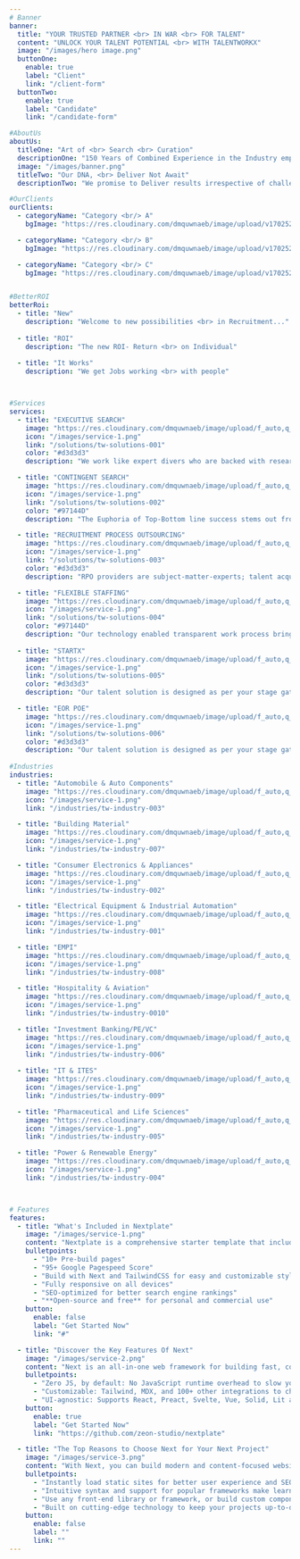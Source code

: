 ```yaml
---
# Banner
banner:
  title: "YOUR TRUSTED PARTNER <br> IN WAR <br> FOR TALENT"
  content: "UNLOCK YOUR TALENT POTENTIAL <br> WITH TALENTWORKX"
  image: "/images/hero image.png"
  buttonOne:
    enable: true
    label: "Client"
    link: "/client-form"
  buttonTwo:
    enable: true
    label: "Candidate"
    link: "/candidate-form"

#AboutUs
aboutUs:
  titleOne: "Art of <br> Search <br> Curation"
  descriptionOne: "150 Years of Combined Experience in the Industry empowers us with the “Art of Search Curation” leading to near perfection in Selection."
  image: "/images/banner.png"
  titleTwo: "Our DNA, <br> Deliver Not Await"
  descriptionTwo: "We promise to Deliver results irrespective of challenges we come across. We don’t await answers from our client’s rather We present them with solutions and insights to achieve <br> “Better ROI”."

#OurClients
ourClients:
  - categoryName: "Category <br/> A"
    bgImage: "https://res.cloudinary.com/dmquwnaeb/image/upload/v1702521591/talentWorkx/yvgjojsptk2mop4bbglb.png"

  - categoryName: "Category <br/> B"
    bgImage: "https://res.cloudinary.com/dmquwnaeb/image/upload/v1702521591/talentWorkx/iibsmrjqymt3kjpebybq.png"

  - categoryName: "Category <br/> C"
    bgImage: "https://res.cloudinary.com/dmquwnaeb/image/upload/v1702521591/talentWorkx/hkss7m5iiwheqwjgvwon.png"


#BetterROI
betterRoi:
  - title: "New"
    description: "Welcome to new possibilities <br> in Recruitment..."
  
  - title: "ROI"
    description: "The new ROI- Return <br> on Individual"
  
  - title: "It Works"
    description: "We get Jobs working <br> with people"



#Services
services:
  - title: "EXECUTIVE SEARCH"
    image: "https://res.cloudinary.com/dmquwnaeb/image/upload/f_auto,q_auto/v1/talentWorkx/vcjnvcqpypmifxiwuvvx"
    icon: "/images/service-1.png"
    link: "/solutions/tw-solutions-001"
    color: "#d3d3d3"
    description: "We work like expert divers who are backed with research driven accurate and precise knowledge coupled with sector and functional expertise to deliver on the mission critical to your Organization’s driving seat."

  - title: "CONTINGENT SEARCH"
    image: "https://res.cloudinary.com/dmquwnaeb/image/upload/f_auto,q_auto/v1/talentWorkx/r79nfg0mbadlzs46pkta"
    icon: "/images/service-1.png"
    link: "/solutions/tw-solutions-002"
    color: "#97144D"
    description: "The Euphoria of Top-Bottom line success stems out from the core of middle line and organizations have started to realize the importance of middle-line SwitchGear for a consistent growth in Top-Bottom lines."

  - title: "RECRUITMENT PROCESS OUTSOURCING"
    image: "https://res.cloudinary.com/dmquwnaeb/image/upload/f_auto,q_auto/v1/talentWorkx/cqedxgq4zbma7pzpcega"
    icon: "/images/service-1.png"
    link: "/solutions/tw-solutions-003"
    color: "#d3d3d3"
    description: "RPO providers are subject-matter-experts; talent acquisition is their core competency. We know how to navigate the recruiting environment and stay current with the latest recruiting technology. RPOs bring people, technology, process, and metrics into a talent acquisition function."

  - title: "FLEXIBLE STAFFING"
    image: "https://res.cloudinary.com/dmquwnaeb/image/upload/f_auto,q_auto/v1/talentWorkx/nfzmc5mh6enes6zbefu6"
    icon: "/images/service-1.png"
    link: "/solutions/tw-solutions-004"
    color: "#97144D"
    description: "Our technology enabled transparent work process brings in proven efficiency in deputee engagement and reduces employee Query Resolution Time massively , this bring in higher efficiency in staffing and a significant increase in productivity."
  
  - title: "STARTX"
    image: "https://res.cloudinary.com/dmquwnaeb/image/upload/f_auto,q_auto/v1/talentWorkx/gyrwxldrt1jmzew3vfed"
    icon: "/images/service-1.png"
    link: "/solutions/tw-solutions-005"
    color: "#d3d3d3"
    description: "Our talent solution is designed as per your stage gates and helps you build a talent pool of people who can be, sprinters to marathon runners, engineers to great operators, isolators to motivators and above all astronauts who can persevere and find solutions to calamitous problems at each stage gates."

  - title: "EOR POE"
    image: "https://res.cloudinary.com/dmquwnaeb/image/upload/f_auto,q_auto/v1/talentWorkx/p8aysg0nfp9dqozgdfhn"
    icon: "/images/service-1.png"
    link: "/solutions/tw-solutions-006"
    color: "#d3d3d3"
    description: "Our talent solution is designed as per your stage gates and helps you build a talent pool of people who can be, sprinters to marathon runners, engineers to great operators, isolators to motivators and above all astronauts who can persevere and find solutions to calamitous problems at each stage gates."
   
#Industries
industries:
  - title: "Automobile & Auto Components"
    image: "https://res.cloudinary.com/dmquwnaeb/image/upload/f_auto,q_auto/v1/talentWorkx/blnailyg7vi6g05fm7uj"
    icon: "/images/service-1.png"
    link: "/industries/tw-industry-003"

  - title: "Building Material"
    image: "https://res.cloudinary.com/dmquwnaeb/image/upload/f_auto,q_auto/v1/talentWorkx/s28zbwv67xaxjeyvp7xt"
    icon: "/images/service-1.png"
    link: "/industries/tw-industry-007"

  - title: "Consumer Electronics & Appliances"
    image: "https://res.cloudinary.com/dmquwnaeb/image/upload/f_auto,q_auto/v1/talentWorkx/wz6r95gxt4pvs5qrbe7d"
    icon: "/images/service-1.png"
    link: "/industries/tw-industry-002"

  - title: "Electrical Equipment & Industrial Automation"
    image: "https://res.cloudinary.com/dmquwnaeb/image/upload/f_auto,q_auto/v1/talentWorkx/bxaaq388twl43kogdls4"
    icon: "/images/service-1.png"
    link: "/industries/tw-industry-001"

  - title: "EMPI"
    image: "https://res.cloudinary.com/dmquwnaeb/image/upload/f_auto,q_auto/v1/talentWorkx/oe8i5yekl29q1jzwf0bh"
    icon: "/images/service-1.png"
    link: "/industries/tw-industry-008"

  - title: "Hospitality & Aviation"
    image: "https://res.cloudinary.com/dmquwnaeb/image/upload/f_auto,q_auto/v1/talentWorkx/sy7luphk97ocuy8yn0tk"
    icon: "/images/service-1.png"
    link: "/industries/tw-industry-0010"

  - title: "Investment Banking/PE/VC"
    image: "https://res.cloudinary.com/dmquwnaeb/image/upload/f_auto,q_auto/v1/talentWorkx/d9za02unxaojli3phlbn"
    icon: "/images/service-1.png"
    link: "/industries/tw-industry-006"
  
  - title: "IT & ITES"
    image: "https://res.cloudinary.com/dmquwnaeb/image/upload/f_auto,q_auto/v1/talentWorkx/biowpumumo6fd01guzzs"
    icon: "/images/service-1.png"
    link: "/industries/tw-industry-009"

  - title: "Pharmaceutical and Life Sciences"
    image: "https://res.cloudinary.com/dmquwnaeb/image/upload/f_auto,q_auto/v1/talentWorkx/lwpxlzshfrggnlcamz9q"
    icon: "/images/service-1.png"
    link: "/industries/tw-industry-005"

  - title: "Power & Renewable Energy"
    image: "https://res.cloudinary.com/dmquwnaeb/image/upload/f_auto,q_auto/v1/talentWorkx/vwxq9m2bamgkslthiphi"
    icon: "/images/service-1.png"
    link: "/industries/tw-industry-004"



# Features
features:
  - title: "What's Included in Nextplate"
    image: "/images/service-1.png"
    content: "Nextplate is a comprehensive starter template that includes everything you need to get started with your Next project. What's Included in Nextplate"
    bulletpoints:
      - "10+ Pre-build pages"
      - "95+ Google Pagespeed Score"
      - "Build with Next and TailwindCSS for easy and customizable styling"
      - "Fully responsive on all devices"
      - "SEO-optimized for better search engine rankings"
      - "**Open-source and free** for personal and commercial use"
    button:
      enable: false
      label: "Get Started Now"
      link: "#"

  - title: "Discover the Key Features Of Next"
    image: "/images/service-2.png"
    content: "Next is an all-in-one web framework for building fast, content-focused websites. It offers a range of exciting features for developers and website creators. Some of the key features are:"
    bulletpoints:
      - "Zero JS, by default: No JavaScript runtime overhead to slow you down."
      - "Customizable: Tailwind, MDX, and 100+ other integrations to choose from."
      - "UI-agnostic: Supports React, Preact, Svelte, Vue, Solid, Lit and more."
    button:
      enable: true
      label: "Get Started Now"
      link: "https://github.com/zeon-studio/nextplate"

  - title: "The Top Reasons to Choose Next for Your Next Project"
    image: "/images/service-3.png"
    content: "With Next, you can build modern and content-focused websites without sacrificing performance or ease of use."
    bulletpoints:
      - "Instantly load static sites for better user experience and SEO."
      - "Intuitive syntax and support for popular frameworks make learning and using Next a breeze."
      - "Use any front-end library or framework, or build custom components, for any project size."
      - "Built on cutting-edge technology to keep your projects up-to-date with the latest web standards."
    button:
      enable: false
      label: ""
      link: ""
---
```

